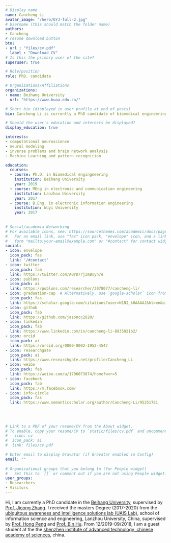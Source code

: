 ```yaml
---
# Display name
name: Cancheng Li
avatar_image: "/hero/GYJ-full-2.jpg"
# Username (this should match the folder name)
authors:
- Cancheng
# resume download button
btn:
- url : "files/cv.pdf"
  label : "Download CV"
# Is this the primary user of the site?
superuser: true

# Role/position
role: PhD. candidata

# Organizations/Affiliations
organizations:
- name: Beihang University
  url: "https://www.buaa.edu.cn/"

# Short bio (displayed in user profile at end of posts)
bio: Cancheng Li is currently a PhD candidate of biomedical engineering who specializes in the computational neuroscience.

# Should the user's education and interests be displayed?
display_education: true

interests:
- computational neuroscience
- neural modeling
- inverse problems and brain network analysis
- Machine Learning and pattern recognition

education:
  courses:
  - course: Ph.D. in Biomedical engingneering
    institution: Beihang University
    year: 2019
  - course: MEng in electronic and communication engineering
    institution: Lanzhou University
    year: 2017
  - course: B.Eng. in electronic information engineering
    institution: Wuyi University
    year: 2017
   
       
# Social/academia Networking
# For available icons, see: https://sourcethemes.com/academic/docs/page-builder/#icons
#   For an email link, use "fas" icon pack, "envelope" icon, and a link in the
#   form "mailto:your-email@example.com" or "#contact" for contact widget.
social:
- icon: envelope
  icon_pack: fas
  link: '/#contact'
- icon: twitter
  icon_pack: fab
  link: https://twitter.com/A0rD7rjImBxyn7e
- icon: publons
  icon_pack: ai
  link: https://publons.com/researcher/3078077/cancheng-li/ 
- icon: graduation-cap  # Alternatively, use `google-scholar` icon from `ai` icon pack
  icon_pack: fas
  link: https://scholar.google.com/citations?user=N1NI_k0AAAAJ&hl=en&oi=ao
- icon: github
  icon_pack: fab
  link: https://github.com/jasoncc2020/
- icon: linkedin
  icon_pack: fab
  link: https://www.linkedin.com/in/cancheng-li-8935921b2/
- icon: orcid
  icon_pack: ai
  link: https://orcid.org/0000-0002-1952-4547
- icon: researchgate
  icon_pack: ai
  link: https://www.researchgate.net/profile/Cancheng_Li
- icon: weibo
  icon_pack: fab
  link: https://weibo.com/u/1706073874/home?wvr=5
- icon: facebook
  icon_pack: fab
  link: https://m.facebook.com/
- icon: info-circle
  icon_pack: fas
  link: https://www.semanticscholar.org/author/Cancheng-Li/95251781  
  
  
  
  
# Link to a PDF of your resume/CV from the About widget.
# To enable, copy your resume/CV to `static/files/cv.pdf` and uncomment the lines below.  
# - icon: cv
#  icon_pack: ai
#  link: files/cv.pdf

# Enter email to display Gravatar (if Gravatar enabled in Config)
email: ""
  
# Organizational groups that you belong to (for People widget)
#   Set this to `[]` or comment out if you are not using People widget.  
user_groups:
- Researchers
- Visitors
---
```


Hi, I am currently a PhD candidate in the [Beihang University]( https://www.buaa.edu.cn/ ), supervised by [Prof. Jicong Zhang](http://shi.buaa.edu.cn/zhangjicong/en/index.htm). I received the masters Degree (2017-2020) from the [ubiquitous awareness and intelligence solutions lab (UAIS Lab)]( http://uais.lzu.edu.cn/ ), school of information science and engineering, Lanzhou University, China, supervised by [Prof. Hong Peng]( http://uais.lzu.edu.cn/en/?p=902 ) and [Prof. Bin Hu]( http://uais.lzu.edu.cn/en/?p=959 ). From 12/2019-09/2018, I am a guest student at the the [shenzhen institute of advanced technology, chinese academy of sciences]( http://www.siat.ac.cn/ ), china.



